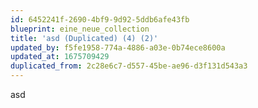 ```yaml
---
id: 6452241f-2690-4bf9-9d92-5ddb6afe43fb
blueprint: eine_neue_collection
title: 'asd (Duplicated) (4) (2)'
updated_by: f5fe1958-774a-4886-a03e-0b74ece8600a
updated_at: 1675709429
duplicated_from: 2c28e6c7-d557-45be-ae96-d3f131d543a3
---
```

asd